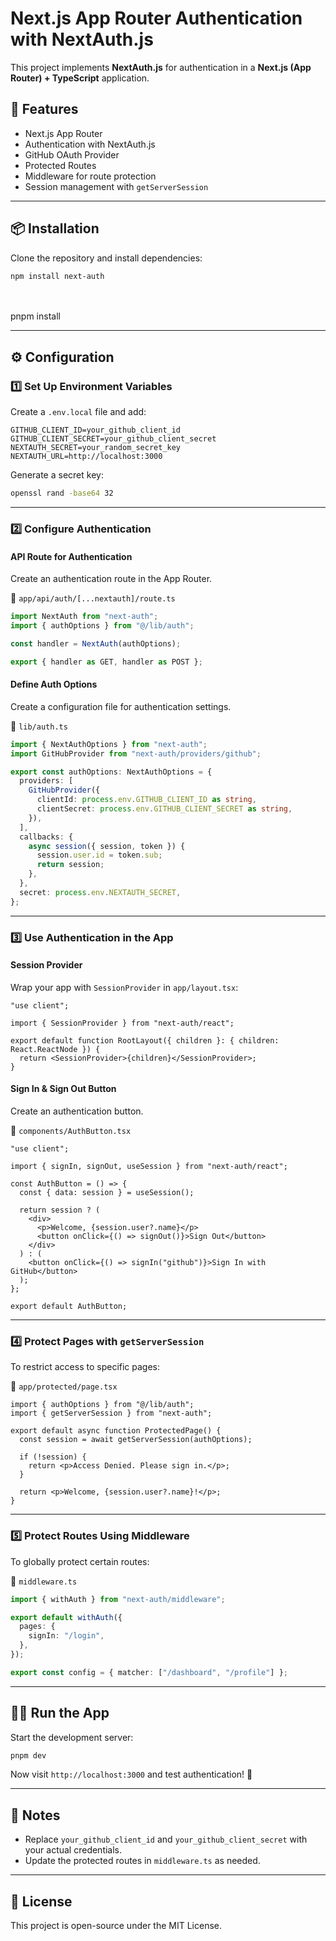 # Next.js App Router Authentication with NextAuth.js

This project implements **NextAuth.js** for authentication in a **Next.js (App Router) + TypeScript** application.

## 🚀 Features

- Next.js App Router
- Authentication with NextAuth.js
- GitHub OAuth Provider
- Protected Routes
- Middleware for route protection
- Session management with `getServerSession`

---

## 📦 Installation

Clone the repository and install dependencies:

```sh
npm install next-auth
```

\
\
pnpm install

---

## ⚙️ Configuration

### 1️⃣ Set Up Environment Variables

Create a `.env.local` file and add:

```env
GITHUB_CLIENT_ID=your_github_client_id
GITHUB_CLIENT_SECRET=your_github_client_secret
NEXTAUTH_SECRET=your_random_secret_key
NEXTAUTH_URL=http://localhost:3000
```

Generate a secret key:

```sh
openssl rand -base64 32
```

---

### 2️⃣ Configure Authentication

#### **API Route for Authentication**

Create an authentication route in the App Router.

📂 `app/api/auth/[...nextauth]/route.ts`

```ts
import NextAuth from "next-auth";
import { authOptions } from "@/lib/auth";

const handler = NextAuth(authOptions);

export { handler as GET, handler as POST };
```

#### **Define Auth Options**

Create a configuration file for authentication settings.

📂 `lib/auth.ts`

```ts
import { NextAuthOptions } from "next-auth";
import GitHubProvider from "next-auth/providers/github";

export const authOptions: NextAuthOptions = {
  providers: [
    GitHubProvider({
      clientId: process.env.GITHUB_CLIENT_ID as string,
      clientSecret: process.env.GITHUB_CLIENT_SECRET as string,
    }),
  ],
  callbacks: {
    async session({ session, token }) {
      session.user.id = token.sub;
      return session;
    },
  },
  secret: process.env.NEXTAUTH_SECRET,
};
```

---

### 3️⃣ Use Authentication in the App

#### **Session Provider**

Wrap your app with `SessionProvider` in `app/layout.tsx`:

```tsx
"use client";

import { SessionProvider } from "next-auth/react";

export default function RootLayout({ children }: { children: React.ReactNode }) {
  return <SessionProvider>{children}</SessionProvider>;
}
```

#### **Sign In & Sign Out Button**

Create an authentication button.

📂 `components/AuthButton.tsx`

```tsx
"use client";

import { signIn, signOut, useSession } from "next-auth/react";

const AuthButton = () => {
  const { data: session } = useSession();

  return session ? (
    <div>
      <p>Welcome, {session.user?.name}</p>
      <button onClick={() => signOut()}>Sign Out</button>
    </div>
  ) : (
    <button onClick={() => signIn("github")}>Sign In with GitHub</button>
  );
};

export default AuthButton;
```

---

### 4️⃣ Protect Pages with `getServerSession`

To restrict access to specific pages:

📂 `app/protected/page.tsx`

```tsx
import { authOptions } from "@/lib/auth";
import { getServerSession } from "next-auth";

export default async function ProtectedPage() {
  const session = await getServerSession(authOptions);

  if (!session) {
    return <p>Access Denied. Please sign in.</p>;
  }

  return <p>Welcome, {session.user?.name}!</p>;
}
```

---

### 5️⃣ Protect Routes Using Middleware

To globally protect certain routes:

📂 `middleware.ts`

```ts
import { withAuth } from "next-auth/middleware";

export default withAuth({
  pages: {
    signIn: "/login",
  },
});

export const config = { matcher: ["/dashboard", "/profile"] };
```

---

## 🏃‍♂️ Run the App

Start the development server:

```sh
pnpm dev
```

Now visit `http://localhost:3000` and test authentication! 🎉

---

## 📌 Notes

- Replace `your_github_client_id` and `your_github_client_secret` with your actual credentials.
- Update the protected routes in `middleware.ts` as needed.

---

## 📜 License

This project is open-source under the MIT License.

